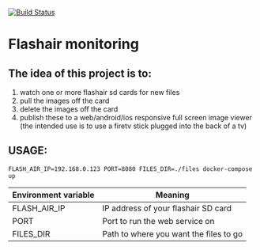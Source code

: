 [![Build Status](https://travis-ci.org/chrisns/flashair-sync-monitor.svg?branch=master)](https://travis-ci.org/chrisns/flashair-sync-monitor)

# Flashair monitoring

## The idea of this project is to:

1. watch one or more flashair sd cards for new files
1. pull the images off the card
1. delete the images off the card
1. publish these to a web/android/ios responsive full screen image viewer (the intended use is to use a firetv stick plugged into the back of a tv)


## USAGE:

```shell
FLASH_AIR_IP=192.168.0.123 PORT=8080 FILES_DIR=./files docker-compose up
````

| Environment variable | Meaning |
| --- | --- |
| FLASH_AIR_IP | IP address of your flashair SD card |
| PORT | Port to run the web service on |
| FILES_DIR | Path to where you want the files to go |